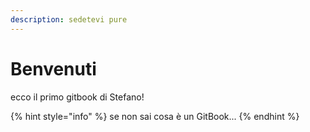 ```yaml
---
description: sedetevi pure
---
```


# Benvenuti

ecco il primo gitbook di Stefano!

{% hint style="info" %}
se non sai cosa è un GitBook...
{% endhint %}





